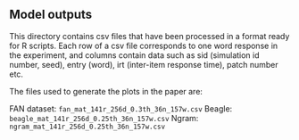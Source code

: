 Model outputs
---

This directory contains csv files that have been processed in a format
ready for R scripts. Each row of a  csv file corresponds to one word response
in the experiment, and columns contain data such as sid (simulation id
number, seed), entry (word), irt (inter-item response time), patch number etc.

The files used to generate the plots in the paper are:

FAN dataset: `fan_mat_141r_256d_0.3th_36n_157w.csv`
Beagle: `beagle_mat_141r_256d_0.25th_36n_157w.csv`
Ngram:  `ngram_mat_141r_256d_0.25th_36n_157w.csv`
